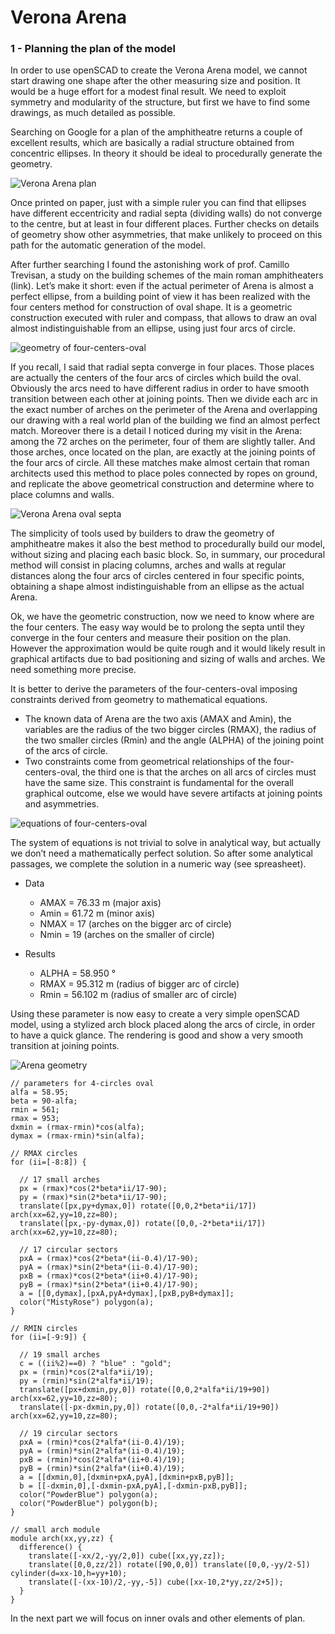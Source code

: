 # Verona Arena
### 1 - Planning the plan of the model

In order to use openSCAD to create the Verona Arena model, we cannot start drawing one shape after the other measuring size and position. It would be a huge effort for a modest final result. We need to exploit symmetry and modularity of the structure, but first we have to find some drawings, as much detailed as possible.

Searching on Google for a plan of the amphitheatre returns a couple of excellent results, which are basically a radial structure obtained from concentric ellipses. In theory it should be ideal to procedurally generate the geometry.

![Verona Arena plan](img-arena/arena_plan.png)


Once printed on paper, just with a simple ruler you can find that ellipses have different eccentricity and radial septa (dividing walls) do not converge to the centre, but at least in four different places. Further checks on details of geometry show other asymmetries, that make unlikely to proceed on this path for the automatic generation of the model.

After further searching I found the astonishing work of prof. Camillo Trevisan, a study on the building schemes of the main roman amphitheaters (link). Let’s make it short: even if the actual perimeter of Arena is almost a perfect ellipse, from a building point of view it has been realized with the four centers method for construction of oval shape. It is a geometric construction executed with ruler and compass, that allows to draw an oval almost indistinguishable from an ellipse, using just  four arcs of circle.

![geometry of four-centers-oval](img-arena/oval_4_centers_n.png)


If you recall, I said that radial septa converge in four places. Those places are actually the centers of the four arcs of circles which build the oval. Obviously the arcs need to have different radius in order to have smooth transition between each other at joining points. Then we divide each arc in the exact number of arches on the perimeter of the Arena and overlapping our drawing with a real world plan of the building we find an almost perfect match. Moreover there is a detail I noticed during my visit in the Arena: among the 72 arches on the perimeter, four of them are slightly taller. And those arches, once located on the plan, are exactly at the joining points of the four arcs of circle. All these matches make almost certain that roman architects used this method to place poles connected by ropes on ground, and replicate the above geometrical construction and determine where to place columns and walls.

![Verona Arena oval septa](img-arena/oval_septa.png)


The simplicity of tools used by builders to draw the geometry of amphitheatre makes it also the best method to procedurally build our model, without sizing and placing each basic block. So, in summary, our procedural method will consist in placing columns, arches and walls at regular distances along the four arcs of circles centered in four specific points, obtaining a shape almost indistinguishable from an ellipse as the actual Arena.

Ok, we have the geometric construction, now we need to know where are the four centers. The easy way would be to prolong the septa until they converge in the four centers and measure their position on the plan. However the approximation would be quite rough and it would likely result in graphical artifacts due to bad positioning and sizing of walls and arches. We need something more precise.

It is better to derive the parameters of the four-centers-oval imposing constraints derived from geometry to mathematical equations.

- The known data of Arena are the two axis (AMAX and Amin), the variables are the radius of the two bigger circles (RMAX), the radius of the two smaller circles (Rmin) and the angle (ALPHA) of the joining point of the arcs of circle.
- Two constraints come from geometrical relationships of the four-centers-oval, the third one is that the arches on all arcs of circles must have the same size. This constraint is fundamental for the overall graphical outcome, else we would have severe artifacts at joining points and asymmetries.

![equations of four-centers-oval](img-arena/math_oval_4_centers.png)


The system of equations is not trivial to solve in analytical way, but actually we don’t need a mathematically perfect solution. So after some analytical passages, we complete the solution in a numeric way (see spreasheet).

- Data
  - AMAX = 76.33 m  (major axis)
  - Amin = 61.72 m  (minor axis)
  - NMAX = 17  (arches on the bigger arc of circle)
  - Nmin = 19  (arches on the smaller of circle)

- Results
  - ALPHA = 58.950 °
  - RMAX = 95.312 m  (radius of bigger arc of circle)
  - Rmin = 56.102 m  (radius of smaller arc of circle)

Using these parameter is now easy to create a very simple openSCAD model, using a stylized arch block placed along the arcs of circle, in order to have a quick glance. The rendering is good and show a very smooth transition at joining points.

![Arena geometry](img-arena/arena_geometry.png)

```openscad
// parameters for 4-circles oval
alfa = 58.95;
beta = 90-alfa;
rmin = 561;
rmax = 953;
dxmin = (rmax-rmin)*cos(alfa);
dymax = (rmax-rmin)*sin(alfa);

// RMAX circles
for (ii=[-8:8]) {
  
  // 17 small arches
  px = (rmax)*cos(2*beta*ii/17-90);
  py = (rmax)*sin(2*beta*ii/17-90);
  translate([px,py+dymax,0]) rotate([0,0,2*beta*ii/17])   arch(xx=62,yy=10,zz=80);
  translate([px,-py-dymax,0]) rotate([0,0,-2*beta*ii/17]) arch(xx=62,yy=10,zz=80);
  
  // 17 circular sectors
  pxA = (rmax)*cos(2*beta*(ii-0.4)/17-90);
  pyA = (rmax)*sin(2*beta*(ii-0.4)/17-90);
  pxB = (rmax)*cos(2*beta*(ii+0.4)/17-90);
  pyB = (rmax)*sin(2*beta*(ii+0.4)/17-90);
  a = [[0,dymax],[pxA,pyA+dymax],[pxB,pyB+dymax]];
  color("MistyRose") polygon(a);
}

// RMIN circles
for (ii=[-9:9]) {
  
  // 19 small arches
  c = ((ii%2)==0) ? "blue" : "gold";
  px = (rmin)*cos(2*alfa*ii/19);
  py = (rmin)*sin(2*alfa*ii/19);
  translate([px+dxmin,py,0]) rotate([0,0,2*alfa*ii/19+90])  arch(xx=62,yy=10,zz=80);
  translate([-px-dxmin,py,0]) rotate([0,0,-2*alfa*ii/19+90]) arch(xx=62,yy=10,zz=80);

  // 19 circular sectors
  pxA = (rmin)*cos(2*alfa*(ii-0.4)/19);
  pyA = (rmin)*sin(2*alfa*(ii-0.4)/19);
  pxB = (rmin)*cos(2*alfa*(ii+0.4)/19);
  pyB = (rmin)*sin(2*alfa*(ii+0.4)/19);
  a = [[dxmin,0],[dxmin+pxA,pyA],[dxmin+pxB,pyB]];
  b = [[-dxmin,0],[-dxmin-pxA,pyA],[-dxmin-pxB,pyB]];
  color("PowderBlue") polygon(a);
  color("PowderBlue") polygon(b);
}

// small arch module
module arch(xx,yy,zz) { 
  difference() {
    translate([-xx/2,-yy/2,0]) cube([xx,yy,zz]);
    translate([0,0,zz/2]) rotate([90,0,0]) translate([0,0,-yy/2-5]) cylinder(d=xx-10,h=yy+10);
    translate([-(xx-10)/2,-yy,-5]) cube([xx-10,2*yy,zz/2+5]);
  }
}
```


In the next part we will focus on inner ovals and other elements of plan.

